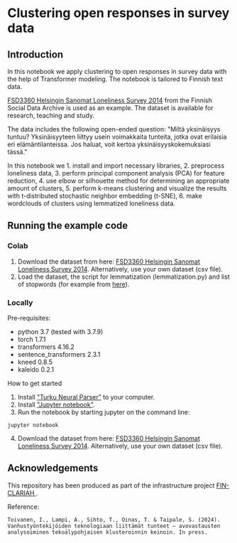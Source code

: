 
# Clustering open responses in survey data

## Introduction

In this notebook we apply clustering to open responses in survey data with the help of Transformer modeling. The notebook is tailored to Finnish text data.

[FSD3360 Helsingin Sanomat Loneliness Survey 2014](https://services.fsd.tuni.fi/catalogue/FSD3360?tab=description&lang=en&study_language=en) from the Finnish Social Data Archive is used as an example. The dataset is available for research, teaching and study.

The data includes the following open-ended question: "Miltä yksinäisyys tuntuu? Yksinäisyyteen liittyy usein voimakkaita tunteita, jotka ovat erilaisia eri elämäntilanteissa. Jos haluat, voit kertoa yksinäisyyskokemuksiasi tässä."

In this notebook we
    1. install and import necessary libraries,
    2. preprocess loneliness data,
    3. perform principal component analysis (PCA) for feature reduction,
    4. use elbow or silhouette method for determining an appropriate amount of clusters,
    5. perform k-means clustering and visualize the results with t-distributed stochastic neighbor embedding (t-SNE),
    6. make wordclouds of clusters using lemmatized loneliness data.


## Running the example code

### Colab

1. Download the dataset from here: [FSD3360 Helsingin Sanomat Loneliness Survey 2014](https://services.fsd.tuni.fi/catalogue/FSD3360?tab=description&lang=en&study_language=en). Alternatively, use your own dataset (csv file).
2. Load the dataset, the script for lemmatization (lemmatization.py) and list of stopwords (for example from [here](https://github.com/stopwords-iso/stopwords-fi)).

### Locally

Pre-requisites:
- python 3.7 (tested with 3.7.9)
- torch 1.7.1
- transformers 4.16.2
- sentence_transformers 2.3.1
- kneed 0.8.5
- kaleido 0.2.1

How to get started
1. Install ["Turku Neural Parser"](https://turkunlp.org/Turku-neural-parser-pipeline/) to your computer.
2. Install ["Jupyter notebook"](https://jupyter.org/install).
3. Run the notebook by starting jupyter on the command line:
```{cmd}
jupyter notebook
```
4. Download the dataset from here: [FSD3360 Helsingin Sanomat Loneliness Survey 2014](https://services.fsd.tuni.fi/catalogue/FSD3360?tab=description&lang=en&study_language=en). Alternatively, use your own dataset (csv file).

## Acknowledgements

This repository has been produced as part of the infrastructure project [FIN-CLARIAH ](https://www.jyu.fi/en/projects/fin-clariah).

Reference:
```
Toivanen, I., Lampi, A., Sihto, T., Oinas, T. & Taipale, S. (2024). Vanhustyöntekijöiden teknologiaan liittämät tunteet – avovastausten analysoiminen tekoälypohjaisen klusteroinnin keinoin. In press.
```


